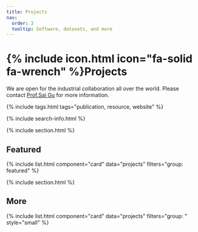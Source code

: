 ```yaml
---
title: Projects
nav:
  order: 3
  tooltip: Software, datasets, and more
---
```


# {% include icon.html icon="fa-solid fa-wrench" %}Projects
We are open for the industrial collaboration all over the world. Please contact [Prof.Sai Gu](https://warwick.ac.uk/fac/sci/eng/people/sai_gu/) for more information.

{% include tags.html tags="publication, resource, website" %}

{% include search-info.html %}

{% include section.html %}

## Featured

{% include list.html component="card" data="projects" filters="group: featured" %}

{% include section.html %}

## More

{% include list.html component="card" data="projects" filters="group: " style="small" %}
